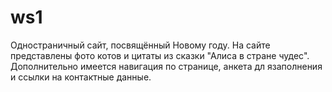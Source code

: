 # ws1
Одностраничный сайт, посвящённый Новому году. На сайте представлены фото котов и цитаты из сказки "Алиса в стране чудес". Дополнительно имеется навигация по странице, анкета дл язаполнения и ссылки на контактные данные.
